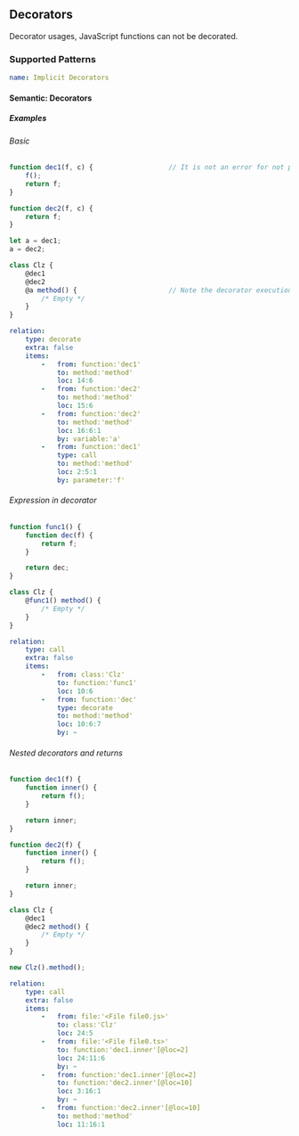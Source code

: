 ## Decorators

Decorator usages, JavaScript functions can not be decorated.

### Supported Patterns

```yaml
name: Implicit Decorators
```

<!--pycg:decorators/nested unsupported-->

#### Semantic: Decorators

##### Examples

###### Basic

<!--pycg:decorators/call-->
<!--pycg:decorators/param_call-->
<!--pycg:decorators/assigned-->

```js
function dec1(f, c) {                   // It is not an error for not providing two parameters
    f();
    return f;
}

function dec2(f, c) {
    return f;
}

let a = dec1;
a = dec2;

class Clz {
    @dec1
    @dec2
    @a method() {                       // Note the decorator execution order: a -> dec2 -> dec1 (-> method)
        /* Empty */
    }
}
```

```yaml
relation:
    type: decorate
    extra: false
    items:
        -   from: function:'dec1'
            to: method:'method'
            loc: 14:6
        -   from: function:'dec2'
            to: method:'method'
            loc: 15:6
        -   from: function:'dec2'
            to: method:'method'
            loc: 16:6:1
            by: variable:'a'
        -   from: function:'dec1'
            type: call
            to: method:'method'
            loc: 2:5:1
            by: parameter:'f'
```

###### Expression in decorator

<!--pycg:decorators/return-->

```js
function func1() {
    function dec(f) {
        return f;
    }

    return dec;
}

class Clz {
    @func1() method() {
        /* Empty */
    }
}
```

```yaml
relation:
    type: call
    extra: false
    items:
        -   from: class:'Clz'
            to: function:'func1'
            loc: 10:6
        -   from: function:'dec'
            type: decorate
            to: method:'method'
            loc: 10:6:7
            by: ~
```

###### Nested decorators and returns

<!--pycg:decorators/nested_decorators-->
<!--pycg:decorators/return_different_func-->

```js
function dec1(f) {
    function inner() {
        return f();
    }

    return inner;
}

function dec2(f) {
    function inner() {
        return f();
    }

    return inner;
}

class Clz {
    @dec1
    @dec2 method() {
        /* Empty */
    }
}

new Clz().method();
```

```yaml
relation:
    type: call
    extra: false
    items:
        -   from: file:'<File file0.js>'
            to: class:'Clz'
            loc: 24:5
        -   from: file:'<File file0.ts>'
            to: function:'dec1.inner'[@loc=2]
            loc: 24:11:6
            by: ~
        -   from: function:'dec1.inner'[@loc=2]
            to: function:'dec2.inner'[@loc=10]
            loc: 3:16:1
            by: ~
        -   from: function:'dec2.inner'[@loc=10]
            to: method:'method'
            loc: 11:16:1
```
